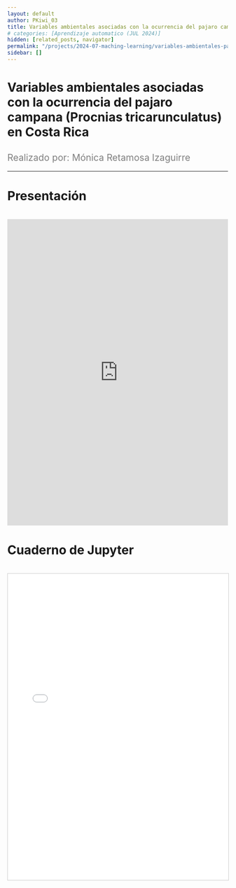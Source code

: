 ```yaml
---
layout: default
author: PKiwi_03
title: Variables ambientales asociadas con la ocurrencia del pajaro campana (Procnias tricarunculatus) en Costa Rica
# categories: [Aprendizaje automatico (JUL 2024)]
hidden: [related_posts, navigator]
permalink: "/projects/2024-07-maching-learning/variables-ambientales-pajaro-campana"
sidebar: []
---
```


# Variables ambientales asociadas con la ocurrencia del pajaro campana (Procnias tricarunculatus) en Costa Rica

<h2 style="color: gray; font-weight: normal;">
Realizado por:  Mónica Retamosa Izaguirre
</h2>

---


# Presentación
<br>

<iframe width="100%" height="700" src="https://www.youtube.com/embed/qmjLvAlpDAE" frameborder="0" allow="accelerometer; autoplay; clipboard-write; encrypted-media; gyroscope; picture-in-picture; web-share" referrerpolicy="strict-origin-when-cross-origin" allowfullscreen></iframe>

<br>

# Cuaderno de Jupyter
<br>

<iframe 
    src="/assets/html/2024-07-ml/monica_retamosa.html" 
    width="100%" 
    height="700" 
    style="border: 1px solid #ccc;"
></iframe>